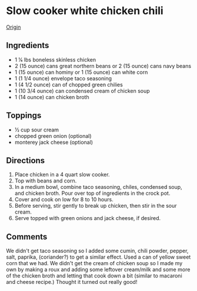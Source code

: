 # Slow cooker white chicken chili

[Origin](http://www.food.com/recipe/crock-pot-white-chicken-chili-114789)

## Ingredients

 - 1 1⁄4 lbs boneless skinless chicken
 - 2 (15 ounce) cans great northern beans or 2 (15 ounce) cans navy beans
 - 1 (15 ounce) can hominy or 1 (15 ounce) can white corn
 - 1 (1 1/4 ounce) envelope taco seasoning
 - 1 (4 1/2 ounce) can of chopped green chilies
 - 1 (10 3/4 ounce) can condensed cream of chicken soup
 - 1 (14 ounce) can chicken broth

## Toppings

 - 1⁄2 cup sour cream
 - chopped green onion (optional)
 - monterey jack cheese (optional)

## Directions

1. Place chicken in a 4 quart slow cooker.
1. Top with beans and corn.
1. In a medium bowl, combine taco seasoning, chiles, condensed soup, and chicken broth. Pour over top of ingredients in the crock pot.
1. Cover and cook on low for 8 to 10 hours.
1. Before serving, stir gently to break up chicken, then stir in the sour cream.
1. Serve topped with green onions and jack cheese, if desired.

## Comments

We didn't get taco seasoning so I added some cumin, chili powder, pepper, salt, paprika, (coriander?) to get a similar effect. Used a can of yellow sweet corn that we had. We didn't get the cream of chicken soup so I made my own by making a roux and adding some leftover cream/milk and some more of the chicken broth and letting that cook down a bit (similar to macaroni and cheese recipe.) Thought it turned out really good!
